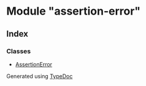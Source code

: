 # Module "assertion-error"


## Index

### Classes
* [AssertionError](../classes/_typings_main_ambient_assertion_error_index_d_._assertion_error_.assertionerror.md)


Generated using [TypeDoc](http://typedoc.io)
